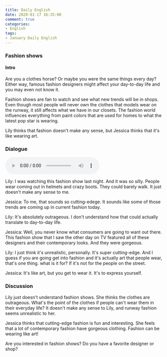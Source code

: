 ```yaml
---
title: Daily English
date: 2020-01-17 16:35:00
comment: true
categories:
- English
tags:
- January Daily English
---
```


### Fashion shows

#### Intro
Are you a clothes horse? Or maybe you were the same things every day? Either way, famous fashion designers might affect your day-to-day life and you may even not know it.

Fashion shows are fan to watch and see what new trends will be in shops. Even though most people will never own the clothes that models wear on the runway, it still affects what we have in our closets. The fashion world influences everything from paint colors that are used for homes to what the latest pop star is wearing.

Lily thinks that fashion doesn't make any sense, but Jessica thinks that it's like wearing art.

### Dialogue
<audio controls>
  <source src="https://audio.englishbaby.com/standard_lesson/dialog_audio/0000/0000/0006/6789_1420452313_443888.mp3" />
</audio>

Lily: I was watching this fashion show last night. And it was so silly. People wear coming out in helmets and crazy boots. They could barely walk. It just doesn't make any sense to me.

Jessica: To me, that sounds so cutting-edege. It sounds like some of those trends are coming up in current fashion today.

Lily: It's absolutely outrageous. I don't understand how that could actually translate to day-to-day life.

Jessica: Well, you never know what consumers are going to want out there. This fashion show that I saw the other day on TV featured all of these designers and their contemporary looks. And they were gorgeous.

Lily: I just think it's unrealistic, personally. It's super cutting-edge. And I guess if you are going get into fashion and it's actually art that people wear, that's one thing. what is it for? If it's not for the people on the street.

Jessica: It's like art, but you get to wear it. It's to express yourself.

### Discussion
Lily just doesn't understand fashion shows. She thinks the clothes are outrageous. What's the point of the clothes if people can't wear them in their everyday life? It doesn't make any sense to Lily, and runway fashion seems unrealistic to her.

Jessica thinks that cutting-edge fashion is fun and interesting. She feels that a lot of contemporary fashion have gorgeous clothing. Fashion can be wearing like art!

Are you interested in fashion shows? Do you have a favorite designer or shop?